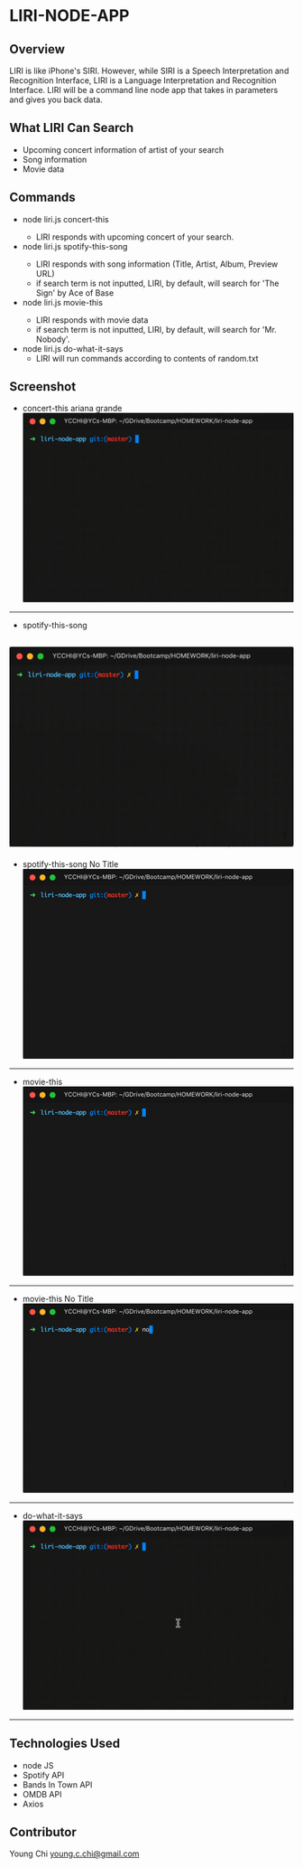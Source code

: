 # LIRI-NODE-APP

## Overview

LIRI is like iPhone's SIRI. However, while SIRI is a Speech Interpretation and Recognition Interface, LIRI is a Language Interpretation and Recognition Interface. LIRI will be a command line node app that takes in parameters and gives you back data.


## What LIRI Can Search

* Upcoming concert information of artist of your search
* Song information  
* Movie data 


## Commands

* node liri.js concert-this <artist>
    * LIRI responds with upcoming concert of your search.
* node liri.js spotify-this-song <song-title>
    * LIRI responds with song information (Title, Artist, Album, Preview URL)
    * if search term is not inputted, LIRI, by default, will search for 'The Sign' by Ace of Base
* node liri.js movie-this <movie-title>
    * LIRI responds with movie data 
    * if search term is not inputted, LIRI, by default, will search for 'Mr. Nobody'.
* node liri.js do-what-it-says 
    * LIRI will run commands according to contents of random.txt


## Screenshot

* concert-this ariana grande
![](https://github.com/ycchi/liri-node-app/blob/master/assets/img/concert-this-1.gif)
---

* spotify-this-song

![](https://github.com/ycchi/liri-node-app/blob/master/assets/img/spotify-this-song.gif)
---

* spotify-this-song No Title
![](https://github.com/ycchi/liri-node-app/blob/master/assets/img/spotify-this-song-no%20song.gif)
---

* movie-this
![](https://github.com/ycchi/liri-node-app/blob/master/assets/img/movie-this.gif)
---

* movie-this No Title
![](https://github.com/ycchi/liri-node-app/blob/master/assets/img/movie-this-noTitle.gif)
---

* do-what-it-says
![](https://github.com/ycchi/liri-node-app/blob/master/assets/img/do-what-it-says.gif)
---


## Technologies Used

* node JS
* Spotify API
* Bands In Town API
* OMDB API
* Axios 


## Contributor

Young Chi
young.c.chi@gmail.com
